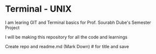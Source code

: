   # Terminal - UNIX
  
  I am learing GIT and Terminal basics for Prof. Sourabh Dube's Semester Project 
  
  I will be making this repository for all the code and learnings
  
  Create repo and readme.md (Mark Down) # for title and save
